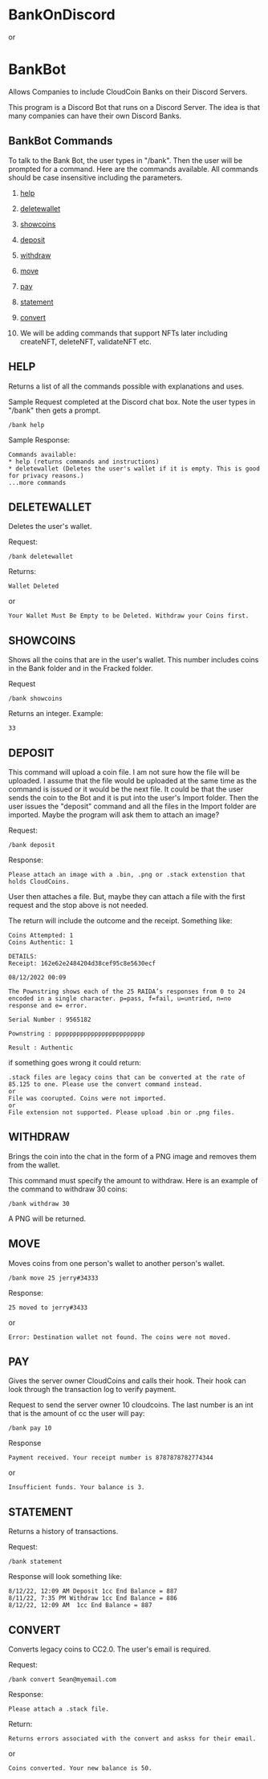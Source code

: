 # BankOnDiscord
or 
# BankBot
Allows Companies to include CloudCoin Banks on their Discord Servers.

This program is a Discord Bot that runs on a Discord Server. The idea is that many companies can have their own Discord Banks. 

## BankBot Commands
To talk to the Bank Bot, the user types in "/bank". Then the user will be prompted for a command. Here are the commands available. All commands should be case insensitive including the parameters. 

1. [help](README.md#help)

2. [deletewallet](README.md#deletewallet)

3. [showcoins](README.md#showcoins)

4. [deposit](README.md#deposit)

5. [withdraw](README.md#withdraw)

6. [move](README.md#move)

7. [pay](README.md#pay)

8. [statement](README.md#statement)

9. [convert](README.md#convert)

10. We will be adding commands that support NFTs later including createNFT, deleteNFT, validateNFT etc.

## HELP
Returns a list of all the commands possible with explanations and uses.

Sample Request completed at the Discord chat box. Note the user types in "/bank" then gets a prompt.
```
/bank help
```
Sample Response:
```
Commands available:
* help (returns commands and instructions)
* deletewallet (Deletes the user's wallet if it is empty. This is good for privacy reasons.)
...more commands
```


## DELETEWALLET
Deletes the user's wallet. 

Request:
```
/bank deletewallet
```

Returns: 
```
Wallet Deleted
```
or 
```
Your Wallet Must Be Empty to be Deleted. Withdraw your Coins first.
```

## SHOWCOINS
Shows all the coins that are in the user's wallet. This number includes coins in the Bank folder and in the Fracked folder. 

Request
```
/bank showcoins
```

Returns an integer. Example:
```
33
```

## DEPOSIT
This command will upload a coin file. I am not sure how the file will be uploaded. I assume that the file would be uploaded at the same time as the command is issued or it would be the next file. It could be that the user sends the coin to the Bot and it is put into the user's Import folder. Then the user issues the "deposit" command and all the files in the Import folder are imported. 
 Maybe the program will ask them to attach an image?

Request:
```
/bank deposit
```
Response:
```
Please attach an image with a .bin, .png or .stack extenstion that holds CloudCoins.
```
User then attaches a file. But, maybe they can attach a file with the first request and the stop above is not needed. 

The return will include the outcome and the receipt. Something like:
```
Coins Attempted: 1
Coins Authentic: 1

DETAILS: 
Receipt: 162e62e2484204d38cef95c8e5630ecf

08/12/2022 00:09

The Pownstring shows each of the 25 RAIDA’s responses from 0 to 24 encoded in a single character. p=pass, f=fail, u=untried, n=no response and e= error.

Serial Number : 9565182

Pownstring : ppppppppppppppppppppppppp

Result : Authentic
```
if something goes wrong it could return:
```
.stack files are legacy coins that can be converted at the rate of 85.125 to one. Please use the convert command instead. 
or
File was coorupted. Coins were not imported.
or
File extension not supported. Please upload .bin or .png files.
```

## WITHDRAW
Brings the coin into the chat in the form of a PNG image and removes them from the wallet.

This command must specify the amount to withdraw. Here is an example of the command to withdraw 30 coins:
```
/bank withdraw 30
```
A PNG will be returned. 

## MOVE
Moves coins from one person's wallet to another person's wallet. 
```
/bank move 25 jerry#34333
```
Response: 
```
25 moved to jerry#3433
```
or
```
Error: Destination wallet not found. The coins were not moved. 
```
## PAY
Gives the server owner CloudCoins and calls their hook. Their hook can look through the transaction log to verify payment.

Request to send the server owner 10 cloudcoins. The last number is an int that is the amount of cc the user will pay:
```
/bank pay 10
```
Response
```
Payment received. Your receipt number is 8787878782774344
```
or
```
Insufficient funds. Your balance is 3.
```


## STATEMENT
Returns a history of transactions.

Request:
```
/bank statement
```

Response will look something  like:
```
8/12/22, 12:09 AM Deposit 1cc End Balance = 887
8/11/22, 7:35 PM Withdraw 1cc End Balance = 886
8/12/22, 12:09 AM  1cc End Balance = 887
```

## CONVERT
Converts legacy coins to CC2.0. The user's email is required. 

Request:
```
/bank convert Sean@myemail.com
```
Response: 
```
Please attach a .stack file.
```

Return:
```
Returns errors associated with the convert and askss for their email.
```
or
```
Coins converted. Your new balance is 50.
```


